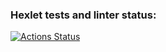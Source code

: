 ### Hexlet tests and linter status:
[![Actions Status](https://github.com/nvekay/frontend-project-11/workflows/hexlet-check/badge.svg)](https://github.com/nvekay/frontend-project-11/actions)